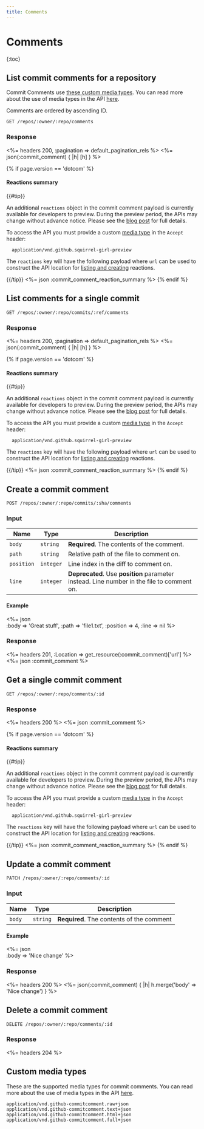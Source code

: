 ```yaml
---
title: Comments
---
```


# Comments

{:toc}

## List commit comments for a repository

Commit Comments use [these custom media types](#custom-media-types). You can
read more about the use of media types in the API [here](/v3/media/).

Comments are ordered by ascending ID.

    GET /repos/:owner/:repo/comments

### Response

<%= headers 200, :pagination => default_pagination_rels %>
<%= json(:commit_comment) { |h| [h] } %>

{% if page.version == 'dotcom' %}
#### Reactions summary

{{#tip}}

  <a name="preview-period-commits-comments"></a>

  An additional `reactions` object in the commit comment payload is currently available for developers to preview.
  During the preview period, the APIs may change without advance notice.
  Please see the [blog post](/changes/2016-05-12-reactions-api-preview) for full details.

  To access the API you must provide a custom [media type](/v3/media) in the `Accept` header:

      application/vnd.github.squirrel-girl-preview

  The `reactions` key will have the following payload where `url` can be used to construct the API location for [listing and creating](/v3/reactions) reactions.

{{/tip}}
<%= json :commit_comment_reaction_summary %>
{% endif %}

## List comments for a single commit

    GET /repos/:owner/:repo/commits/:ref/comments

### Response

<%= headers 200, :pagination => default_pagination_rels %>
<%= json(:commit_comment) { |h| [h] } %>

{% if page.version == 'dotcom' %}
#### Reactions summary

{{#tip}}

  <a name="preview-period-commit-comments"></a>

  An additional `reactions` object in the commit comment payload is currently available for developers to preview.
  During the preview period, the APIs may change without advance notice.
  Please see the [blog post](/changes/2016-05-12-reactions-api-preview) for full details.

  To access the API you must provide a custom [media type](/v3/media) in the `Accept` header:

      application/vnd.github.squirrel-girl-preview

  The `reactions` key will have the following payload where `url` can be used to construct the API location for [listing and creating](/v3/reactions) reactions.

{{/tip}}
<%= json :commit_comment_reaction_summary %>
{% endif %}

## Create a commit comment

    POST /repos/:owner/:repo/commits/:sha/comments

### Input

Name | Type | Description
-----|------|--------------
`body`|`string` | **Required**. The contents of the comment.
`path`|`string` | Relative path of the file to comment on.
`position`|`integer` | Line index in the diff to comment on.
`line`|`integer` | **Deprecated**. Use **position** parameter instead. Line number in the file to comment on.


#### Example

<%= json \
  :body      => 'Great stuff',
  :path      => 'file1.txt',
  :position  => 4,
  :line      => nil
%>

### Response

<%= headers 201, :Location => get_resource(:commit_comment)['url'] %>
<%= json :commit_comment %>

## Get a single commit comment

    GET /repos/:owner/:repo/comments/:id

### Response

<%= headers 200 %>
<%= json :commit_comment %>

{% if page.version == 'dotcom' %}
#### Reactions summary

{{#tip}}

  <a name="preview-period-commit-comment"></a>

  An additional `reactions` object in the commit comment payload is currently available for developers to preview.
  During the preview period, the APIs may change without advance notice.
  Please see the [blog post](/changes/2016-05-12-reactions-api-preview) for full details.

  To access the API you must provide a custom [media type](/v3/media) in the `Accept` header:

      application/vnd.github.squirrel-girl-preview

  The `reactions` key will have the following payload where `url` can be used to construct the API location for [listing and creating](/v3/reactions) reactions.

{{/tip}}
<%= json :commit_comment_reaction_summary %>
{% endif %}

## Update a commit comment

    PATCH /repos/:owner/:repo/comments/:id

### Input

Name | Type | Description
-----|------|--------------
`body`|`string` | **Required**. The contents of the comment


#### Example

<%= json \
  :body => 'Nice change'
%>

### Response

<%= headers 200 %>
<%= json(:commit_comment) { |h| h.merge('body' => 'Nice change') } %>

## Delete a commit comment

    DELETE /repos/:owner/:repo/comments/:id

### Response

<%= headers 204 %>

## Custom media types

These are the supported media types for commit comments. You can read more
about the use of media types in the API [here](/v3/media/).

    application/vnd.github-commitcomment.raw+json
    application/vnd.github-commitcomment.text+json
    application/vnd.github-commitcomment.html+json
    application/vnd.github-commitcomment.full+json
